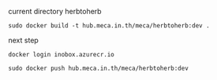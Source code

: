 current directory herbtoherb
```
sudo docker build -t hub.meca.in.th/meca/herbtoherb:dev .
```

next step
```
docker login inobox.azurecr.io

sudo docker push hub.meca.in.th/meca/herbtoherb:dev
```
